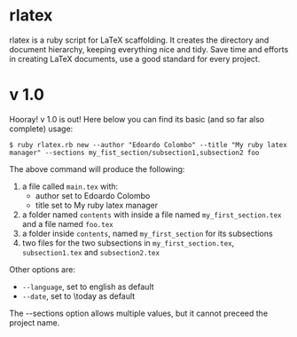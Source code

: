 rlatex
======

rlatex is a ruby script for LaTeX scaffolding. It creates the directory and document hierarchy, keeping everything nice 
and tidy. Save time and efforts in creating LaTeX documents, use a good standard for every project.

v 1.0
======
Hooray! v 1.0 is out! Here below you can find its basic (and so far also complete) usage:

    $ ruby rlatex.rb new --author "Edoardo Colombo" --title "My ruby latex manager" --sections my_fist_section/subsection1,subsection2 foo

The above command will produce the following:

1. a file called `main.tex` with:
    *   author set to Edoardo Colombo
    *   title set to My ruby latex manager
2. a folder named `contents` with inside a file named `my_first_section.tex` and a file named `foo.tex`
3. a folder inside `contents`, named `my_first_section` for its subsections
4. two files for the two subsections in `my_first_section.tex`, `subsection1.tex` and `subsection2.tex`

Other options are:

*    `--language`, set to english as default
*    `--date`, set to \today as default

The --sections option allows multiple values, but it cannot preceed the project name.

